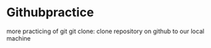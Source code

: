 # Githubpractice
more practicing of git
git clone:
clone repository on github to our local machine

